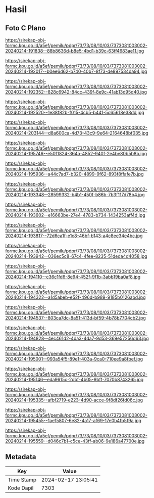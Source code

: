 # Hasil

## Foto C Plano

https://sirekap-obj-formc.kpu.go.id/a5ef/pemilu/pdpr/73/73/08/10/03/7373081003002-20240214-191838--88b8636d-b8e5-4bd1-b39c-63ff4683ae11.jpg

https://sirekap-obj-formc.kpu.go.id/a5ef/pemilu/pdpr/73/73/08/10/03/7373081003002-20240214-192017--b0ee6d62-b740-40b7-8f73-de897534da94.jpg

https://sirekap-obj-formc.kpu.go.id/a5ef/pemilu/pdpr/73/73/08/10/03/7373081003002-20240214-192352--828c6942-84cc-439f-8e9c-41ab13d95d40.jpg

https://sirekap-obj-formc.kpu.go.id/a5ef/pemilu/pdpr/73/73/08/10/03/7373081003002-20240214-192520--1e38f82b-f015-4cb5-b441-5c65618e38dd.jpg

https://sirekap-obj-formc.kpu.go.id/a5ef/pemilu/pdpr/73/73/08/10/03/7373081003002-20240214-203144--d8a600ca-4d73-43c9-9e64-2164648bf035.jpg

https://sirekap-obj-formc.kpu.go.id/a5ef/pemilu/pdpr/73/73/08/10/03/7373081003002-20240214-195746--e5011824-364a-4852-940f-2e4be80b5b8b.jpg

https://sirekap-obj-formc.kpu.go.id/a5ef/pemilu/pdpr/73/73/08/10/03/7373081003002-20240214-195936--a44c7ad7-b320-4899-9f62-893f8ffafe7b.jpg

https://sirekap-obj-formc.kpu.go.id/a5ef/pemilu/pdpr/73/73/08/10/03/7373081003002-20240214-193348--28599332-b4b1-450f-b86b-7b3f117d78b4.jpg

https://sirekap-obj-formc.kpu.go.id/a5ef/pemilu/pdpr/73/73/08/10/03/7373081003002-20240214-193602--e16663be-27e4-4783-b734-1434253aff4d.jpg

https://sirekap-obj-formc.kpu.go.id/a5ef/pemilu/pdpr/73/73/08/10/03/7373081003002-20240214-193817--72d6ca1f-e1c8-46bf-b143-a4c8ee34e4bc.jpg

https://sirekap-obj-formc.kpu.go.id/a5ef/pemilu/pdpr/73/73/08/10/03/7373081003002-20240214-193942--036ec5c8-67c4-4fee-8235-51deda4d4058.jpg

https://sirekap-obj-formc.kpu.go.id/a5ef/pemilu/pdpr/73/73/08/10/03/7373081003002-20240214-194110--c36c1fd6-8e94-452f-9f1b-3abb19ba0af8.jpg

https://sirekap-obj-formc.kpu.go.id/a5ef/pemilu/pdpr/73/73/08/10/03/7373081003002-20240214-194322--a1d5abeb-e52f-496d-b989-9185b0126abd.jpg

https://sirekap-obj-formc.kpu.go.id/a5ef/pemilu/pdpr/73/73/08/10/03/7373081003002-20240214-194537--803ca7dc-8a51-413d-bf59-4b78b7704cb2.jpg

https://sirekap-obj-formc.kpu.go.id/a5ef/pemilu/pdpr/73/73/08/10/03/7373081003002-20240214-194828--4ec461d2-4da3-4da7-9d53-369e57256d63.jpg

https://sirekap-obj-formc.kpu.go.id/a5ef/pemilu/pdpr/73/73/08/10/03/7373081003002-20240214-195001--993a54f5-89e1-403a-9ca0-710ee9a8fbef.jpg

https://sirekap-obj-formc.kpu.go.id/a5ef/pemilu/pdpr/73/73/08/10/03/7373081003002-20240214-195146--eda9615c-2dbf-4b05-9bff-7070b8743265.jpg

https://sirekap-obj-formc.kpu.go.id/a5ef/pemilu/pdpr/73/73/08/10/03/7373081003002-20240214-195335--afbf2719-e223-4d90-acce-9f8df26fd06c.jpg

https://sirekap-obj-formc.kpu.go.id/a5ef/pemilu/pdpr/73/73/08/10/03/7373081003002-20240214-195455--1ae15807-6e82-4a17-af69-17e0b4fb5f9a.jpg

https://sirekap-obj-formc.kpu.go.id/a5ef/pemilu/pdpr/73/73/08/10/03/7373081003002-20240214-195559--d046c7b1-c5ce-43ff-ab06-9e186a47700e.jpg


## Metadata

| Key        | Value               |
| ---------- | ------------------- |
| Time Stamp | 2024-02-17 13:05:41 |
| Kode Dapil | 7303                |



